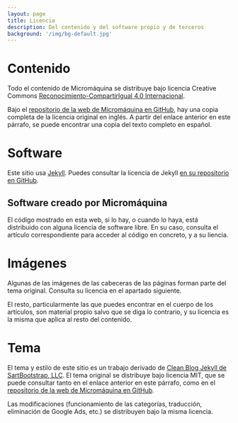 ```yaml
---
layout: page
title: Licencia
description: Del contenido y del software propio y de terceros
background: '/img/bg-default.jpg'
---
```

# Contenido
Todo el contenido de Micromáquina se distribuye bajo licencia Creative Commons [Reconocimiento-CompartirIgual 4.0 Internacional](https://creativecommons.org/licenses/by-sa/4.0/deed.es_ES).

Bajo el [repositorio de la web de Micromáquina en GitHub](https://github.com/micromaquina/micromaquina.github.io), hay una copia completa de la licencia original en inglés. A partir del enlace anterior en este párrafo, se puede encontrar una copia del texto completo en español.

# Software 
Este sitio usa [Jekyll](https://jekyllrb.com/). Puedes consultar la licencia de Jekyll [en su repositorio en GitHub](https://github.com/jekyll/jekyll).

## Software creado por Micromáquina
El código mostrado en esta web, si lo hay, o cuando lo haya, está distribuido con alguna licencia de software libre. En su caso, consulta el artículo correspondiente para acceder al código en concreto, y a su liencia.

# Imágenes
Algunas de las imágenes de las cabeceras de las páginas forman parte del tema original. Consulta su licencia en el apartado siguiente. 

El resto, particularmente las que puedes encontrar en el cuerpo de los artículos, son material propio salvo que se diga lo contrario, y su licencia es la misma que aplica al resto del contenido.

# Tema
El tema y estilo de este sitio es un trabajo derivado de [Clean Blog Jekyll de SartBootstrap, LLC](https://github.com/StartBootstrap/startbootstrap-clean-blog-jekyll). El tema original se distribuye bajo licencia MIT, que se puede consultar tanto en el enlace anterior en este párrafo, como en el [repositorio de la web de Micromáquina en GitHub](https://github.com/micromaquina/micromaquina.github.io).

Las modificaciones (funcionamiento de las categorías, traducción, eliminación de Google Ads, etc.) se distribuyen bajo la misma licencia.